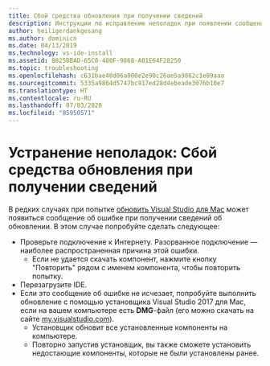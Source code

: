 ```yaml
---
title: Сбой средства обновления при получении сведений
description: Инструкции по исправлению неполадок при появлении сообщения об ошибке получения сведений об обновлении в Visual Studio 2017 для Mac
author: heiligerdankgesang
ms.author: dominicn
ms.date: 04/13/2019
ms.technology: vs-ide-install
ms.assetid: 8825BBAD-65C0-480F-9868-A01E64F28250
ms.topic: troubleshooting
ms.openlocfilehash: c631bae40d06a000e2e90c26ae5a9862c1e09aaa
ms.sourcegitcommit: 5335a9864d5747bc917ed28d4ebeade3076b10e7
ms.translationtype: HT
ms.contentlocale: ru-RU
ms.lasthandoff: 07/03/2020
ms.locfileid: "85950571"
---
```

# <a name="troubleshooting-updater-has-errors-retrieving-information"></a>Устранение неполадок: Сбой средства обновления при получении сведений

В редких случаях при попытке [обновить Visual Studio для Mac](update.md) может появиться сообщение об ошибке при получении сведений об обновлении. В этом случае попробуйте сделать следующее:

- Проверьте подключение к Интернету. Разорванное подключение — наиболее распространенная причина этой ошибки.
  - Если не удается скачать компонент, нажмите кнопку "Повторить" рядом с именем компонента, чтобы повторить попытку.
- Перезагрузите IDE.
- Если это сообщение об ошибке не исчезает, попробуйте выполнить обновление с помощью установщика Visual Studio 2017 для Mac, если на вашем компьютере есть **DMG**-файл (его можно скачать на сайте [my.visualstudio.com](https://my.visualstudio.com/Downloads?q=Visual%20Studio%20for%20Mac)).
  - Установщик обновит все установленные компоненты на компьютере.
  - Повторно запустив установщик, вы также сможете установить недостающие компоненты, которые не были установлены ранее.
